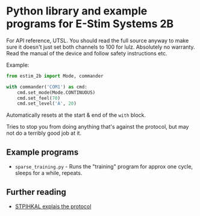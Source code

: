 # Python library and example programs for E-Stim Systems 2B

For API reference, UTSL. You should read the full source anyway to make sure it doesn't
just set both channels to 100 for lulz. Absolutely no warranty. Read the manual of the
device and follow safety instructions etc.

Example:

```python
from estim_2b import Mode, commander

with commander('COM1') as cmd:
    cmd.set_mode(Mode.CONTINUOUS)
    cmd.set_feel(70)
    cmd.set_level('A', 20)
```

Automatically resets at the start & end of the `with` block.

Tries to stop you from doing anything that's against the protocol, but may not do a
terribly good job at it.

## Example programs

* `sparse_training.py` - Runs the "training" program for approx one cycle, sleeps for a while, repeats.

## Further reading

* [STPIHKAL explais the protocol](https://stpihkal.docs.buttplug.io/hardware/estim-systems-2b.html#serial-communication)